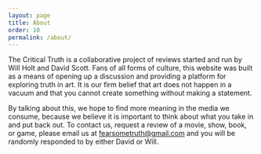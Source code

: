 ```yaml
---
layout: page
title: About
order: 10
permalink: /about/
---
```


The Critical Truth is a collaborative project of reviews started and run by Will Holt and David Scott. Fans of all forms of culture, this website was built as a means of opening up a discussion and providing a platform for exploring truth in art. It is our firm belief that art does not happen in a vacuum and that you cannot create something without making a statement.

By talking about this, we hope to find more meaning in the media we consume, because we believe it is important to think about what you take in and put back out. To contact us, request a review of a movie, show, book, or game, please email us at [fearsometruth@gmail.com](mailto:fearsometruth@gmail.com) and you will be randomly responded to by either David or Will.
